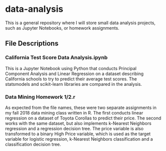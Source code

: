 # data-analysis
This is a general repository where I will store small data analysis projects, such as Jupyter Notebooks, or homework assignments.

## File Descriptions

### California Test Score Data Analysis.ipynb
This is a Jupyter Notebook using Python that conducts Principal Component Analysis and Linear Regression on a dataset describing California schools to try to predict their average test scores. The statsmodels and scikit-learn libraries are compared in the analysis.

### Data Mining Homework 1/2.r
As expected from the file names, these were two separate assignments in my fall 2018 data mining class written in R. The first conducts linear regression on a dataset of Toyota Corollas to predict their price. The second works with the same dataset, but also implements k-Nearest Neighbors regression and a regression decision tree. The price variable is also transformed to a binary High Price variable, which is used as the target variable for logistic regression, k-Nearest Neighbors classification and a classification decision tree.